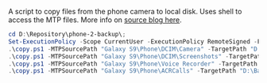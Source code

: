 A script to copy files from the phone camera to local disk. Uses shell to access the MTP files.
More info on [source blog here](https://plusontech.com/2019/01/05/weekend-powershell-script-copy-files-from-phone-camera-by-month/).
```PowerShell
cd D:\Repository\phone-2-backup\;
Set-ExecutionPolicy -Scope CurrentUser -ExecutionPolicy RemoteSigned -Force
.\copy.ps1 -MTPSourcePath "Galaxy S9\Phone\DCIM\Camera" -TargetPath "D:\Backup\Telefon\Camera";
.\copy.ps1 -MTPSourcePath "Galaxy S9\Phone\DCIM\Screenshots" -TargetPath "D:\Backup\Telefon\Screenshots";
.\copy.ps1 -MTPSourcePath "Galaxy S9\Phone\Voice Recorder" -TargetPath "D:\Backup\Telefon\Voice Recorder"
.\copy.ps1 -MTPSourcePath "Galaxy S9\Phone\ACRCalls" -TargetPath "D:\Backup\Telefon\ACRCalls"
```